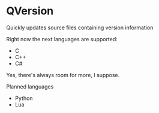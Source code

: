# QVersion


Quickly updates source files containing version information

Right now the next languages are supported:
- C
- C++
- C#
    

Yes, there's always room for more, I suppose.

Planned languages
- Python
- Lua

